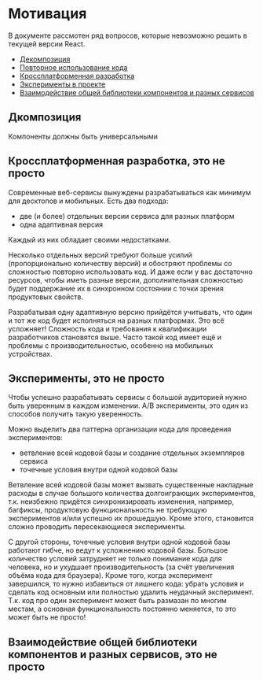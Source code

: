# Мотивация

В документе рассмотен ряд вопросов, которые невозможно решить в текущей версии React.

* [Декомпозиция](#Дкомпозиция)
* [Повторное использование кода](#)
* [Кроссплатформенная разработка](#)
* [Эксперименты в проекте](#)
* [Взаимодействие общей библиотеки компонентов и разных сервисов](#)

## Дкомпозиция

Компоненты должны быть универсальными



## Кроссплатформенная разработка, это не просто

Современные веб-сервисы вынуждены разрабатываться как минимум для десктопов и мобильных. Есть два подхода:
- две (и более) отдельных версии сервиса для разных платформ
- одна адаптивная версия

Каждый из них обладает своими недостатками.

Несколько отдельных версий требуют больше усилий (пропорционально количеству версий) и обостряют проблемы со сложностью повторно использовать код. И даже если у вас достаточно ресурсов, чтобы иметь разные версии, дополнительная сложностью будет поддержание их в синхронном состоянии с точки зрения продуктовых свойств.

Разрабатывая одну адаптивную версию прийдётся учитывать, что один и тот же код будет исполняться на разных платформах. Это всё усложняет! Сложность кода и требования к квалификации разработчиков становятся выше. Часто такой код имеет ещё и проблемы с производительностью, особенно на мобильных устройствах.

## Эксперименты, это не просто

Чтобы успешно разрабатывать сервисы с большой аудиторией нужно быть уверенным в каждом изменении. A/B эксперименты, это один из способов получить такую уверенность.

Можно выделить два паттерна организации кода для проведения экспериментов:
- ветвление всей кодовой базы и создание отдельных экземпляров сервиса
- точечные условия внутри одной кодовой базы

Ветвление всей кодовой базы может вызвать существенные накладные расходы в случае большого количества долгоиграющих экспериментов, т.к. неизбежно придётся  синхронизировать изменения, например, багфиксы, продуктовую функциональность не требующую экспериментов и/или успешно их прошедшую. Кроме этого, становится сложно проводить пересекающиеся эксперименты.

С другой стороны, точечные условия внутри одной кодовой базы работают гибче, но ведут к усложнению кодовой базы. Большое количество условий затрудняет не только понимание кода для человека, но и ухудшает производительность (за счёт увеличения объёма кода для браузера). Кроме того, когда эксперимент завершился, то нужно избавиться от лишнего кода: убрать условия и сделать код основным или полностью удалить неудачный эксперимент. Т.к. код про один эксперимент может быть размазан по многим местам, а основная функциональность постоянно меняется, то это может быть не просто!

## Взаимодействие общей библиотеки компонентов и разных сервисов, это не просто

